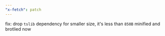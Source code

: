```yaml
---
"x-fetch": patch
---
```


fix: drop `tslib` dependency for smaller size, it's less than `850B` minified and brotlied now
